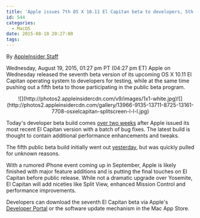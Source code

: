 ```yaml
---
title: 'Apple issues 7th OS X 10.11 El Capitan beta to developers, 5th public beta to testers'
id: 544
categories:
  - MacOS
date: 2015-08-18 20:27:00
tags:
---
```

 By [AppleInsider Staff ](mailto:news@appleinsider.com)

<span itemprop="datePublished" content="2015-08-19T16:27:00-04:00">Wednesday, August 19, 2015, 01:27 pm PT (04:27 pm ET)</span>
<span itemprop="articleBody" readability="8"><span>Apple on Wednesday released the seventh beta version of its upcoming OS X 10.11 El Capitan operating system to developers for testing, while at the same time pushing out a fifth beta to those participating in the public beta program.

</span>

<div align="center">
<div>![](http://photos2.appleinsidercdn.com/v9/images/1x1-white.jpg)<noscript>![](http://photos2.appleinsidercdn.com/gallery/13966-9135-13711-8725-13161-7708-osxelcapitan-splitscreen-l-l-l.jpg)</noscript></div>

<span></span></div>

Today's developer beta build comes [over two weeks](http://appleinsider.com/articles/15/08/03/apple-issues-sixth-beta-of-os-x-el-capitan-to-developers) after Apple issued its most recent El Capitan version with a batch of bug fixes. The latest build is thought to contain additional performance enhancements and tweaks. 

The fifth public beta build initially went out [yesterday](http://appleinsider.com/articles/15/08/18/fifth-build-of-os-x-1011-el-capitan-supplied-to-apples-public-beta-developers), but was quickly pulled for unknown reasons. 

With a rumored iPhone event coming up in September, Apple is likely finished with major feature additions and is putting the final touches on El Capitan before public release. While not a dramatic upgrade over Yosemite, El Capitan will add niceties like Split View, enhanced Mission Control and performance improvements.

Developers can download the seventh El Capitan beta via Apple's [Developer Portal](https://developer.apple.com) or the software update mechanism in the Mac App Store. 
</span></div>
